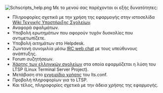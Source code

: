 ![Schscripts_help.png‎](Schscripts_help.png‎ "Schscripts_help.png‎") Με
το μενού  σας παρέχονται οι εξής δυνατότητες:

  - Πληροφορίες σχετικά με την χρήση της εφαρμογής στην ιστοσελίδα [Wiki
    Τεχνικής Υποστήριξης Σχολείων](LTSP).
  - Αναφορά σφαλμάτων.
  - Υποβολή ερωτημάτων που αφορούν τυχόν δυσκολίες που αντιμετωπίζετε.
  - Υποβολή αιτημάτων στο Helpdesk.
  - Ζωντανή συνομιλία μέσω [IRC web chat](IRC) με τους
    υπεύθυνους ανάπτυξης.
  - Forum συζητήσεων.
  - [Χάρτης των ελληνικών
    σχολείων](LTSP/Προχωρημένα/Χάρτης)
    στα οποία εφαρμόζεται η λύση του LTSP (Linux Terminal Server
    Project).
  - Μετάβαση στο [εγχειρίδιο
    χρήσης](http://manpages.ubuntu.com/manpages/precise/en/man5/lts.conf.5.html)
    του lts.conf.
  - Προβολή πληροφορίων για το LTSP.
  - Και τέλος, πληροφορίες σχετικά με την άδεια χρήσης της εφαρμογής.